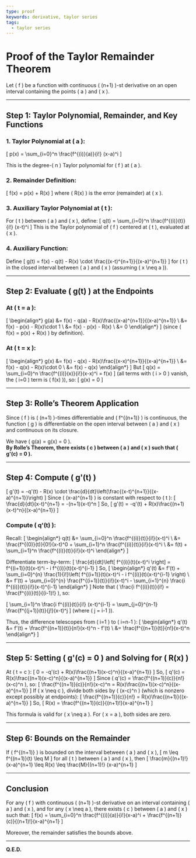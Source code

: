 ```yaml
---
type: proof
keywords: derivative, taylor series
tags:
  - taylor series
---
```


# **Proof of the Taylor Remainder Theorem**

Let \( f \) be a function with continuous \( (n+1) \)-st derivative on an open interval containing the points \( a \) and \( x \).

---

## **Step 1: Taylor Polynomial, Remainder, and Key Functions**

### 1. **Taylor Polynomial at \( a \):**

\[
p(x) = \sum_{i=0}^n \frac{f^{(i)}(a)}{i!} (x-a)^i
\]

This is the degree-\( n \) Taylor polynomial for \( f \) at \( a \).

### 2. **Remainder Definition:**

\[
f(x) = p(x) + R(x)
\]
where \( R(x) \) is the error (remainder) at \( x \).

### 3. **Auxiliary Taylor Polynomial at \( t \):**

For \( t \) between \( a \) and \( x \), define:
\[
q(t) = \sum_{i=0}^n \frac{f^{(i)}(t)}{i!} (x-t)^i
\]
This is the Taylor polynomial of \( f \) centered at \( t \), evaluated at \( x \).

### 4. **Auxiliary Function:**

Define
\[
g(t) = f(x) - q(t) - R(x) \cdot \frac{(x-t)^{n+1}}{(x-a)^{n+1}}
\]
for \( t \) in the closed interval between \( a \) and \( x \) (assuming \( x \neq a \)).

---

## **Step 2: Evaluate \( g(t) \) at the Endpoints**

### **At \( t = a \):**

\[
\begin{align*}
g(a) &= f(x) - q(a) - R(x)\frac{(x-a)^{n+1}}{(x-a)^{n+1}} \\
     &= f(x) - p(x) - R(x)\cdot 1 \\
     &= f(x) - p(x) - R(x) \\
     &= 0
\end{align*}
\]
(since \( f(x) = p(x) + R(x) \) by definition).

### **At \( t = x \):**

\[
\begin{align*}
g(x) &= f(x) - q(x) - R(x)\frac{(x-x)^{n+1}}{(x-a)^{n+1}} \\
     &= f(x) - q(x) - R(x)\cdot 0 \\
     &= f(x) - q(x)
\end{align*}
\]
But
\[
q(x) = \sum_{i=0}^n \frac{f^{(i)}(x)}{i!}(x-x)^i = f(x)
\]
(all terms with \( i > 0 \) vanish, the \( i=0 \) term is \( f(x) \)), so:
\[
g(x) = 0
\]

---

## **Step 3: Rolle’s Theorem Application**

Since \( f \) is \( (n+1) \)-times differentiable and \( f^{(n+1)} \) is continuous, the function \( g \) is differentiable on the open interval between \( a \) and \( x \) and continuous on its closure.

We have \( g(a) = g(x) = 0 \).  
**By Rolle’s Theorem, there exists \( c \) between \( a \) and \( x \) such that \( g'(c) = 0 \).**

---

## **Step 4: Compute \( g'(t) \)**

\[
g'(t) = -q'(t) - R(x) \cdot \frac{d}{dt}\left(\frac{(x-t)^{n+1}}{(x-a)^{n+1}}\right)
\]
Since \( (x-a)^{n+1} \) is constant with respect to \( t \):
\[
\frac{d}{dt}(x-t)^{n+1} = -(n+1)(x-t)^n
\]
So,
\[
g'(t) = -q'(t) + R(x)\frac{(n+1)(x-t)^n}{(x-a)^{n+1}}
\]

### **Compute \( q'(t) \):**

Recall:
\[
\begin{align*}
q(t) &= \sum_{i=0}^n \frac{f^{(i)}(t)}{i!}(x-t)^i \\
     &= \frac{f^{(0)}(t)}{0!}(x-t)^0 + \sum_{i=1}^n \frac{f^{(i)}(t)}{i!}(x-t)^i \\
     &= f(t) + \sum_{i=1}^n \frac{f^{(i)}(t)}{i!}(x-t)^i
\end{align*}
\]

Differentiate term-by-term:
\[
\frac{d}{dt}\left[ f^{(i)}(t)(x-t)^i \right] = f^{(i+1)}(t)(x-t)^i - i f^{(i)}(t)(x-t)^{i-1}
\]
So,
\[
\begin{align*}
q'(t) &= f'(t) + \sum_{i=0}^{n} \frac{1}{i!}\left( f^{(i+1)}(t)(x-t)^i - i f^{(i)}(t)(x-t)^{i-1} \right) \\
      &= f'(t) + \sum_{i=0}^{n} \frac{f^{(i+1)}(t)}{i!}(x-t)^i - \sum_{i=1}^{n} \frac{i f^{(i)}(t)}{i!}(x-t)^{i-1}
\end{align*}
\]
Note that \( \frac{i f^{(i)}(t)}{i!} = \frac{f^{(i)}(t)}{(i-1)!} \), so:

\[
\sum_{i=1}^n \frac{i f^{(i)}(t)}{i!} (x-t)^{i-1} = \sum_{j=0}^{n-1} \frac{f^{(j+1)}(t)}{j!}(x-t)^j
\]
(where \( j = i-1 \)).

Thus, the difference telescopes from \( i=1 \) to \( i=n-1 \):
\[
\begin{align*}
q'(t) &= f'(t) + \frac{f^{(n+1)}(t)}{n!}(x-t)^n - f'(t) \\
      &= \frac{f^{(n+1)}(t)}{n!}(x-t)^n
\end{align*}
\]

---

## **Step 5: Setting \( g'(c) = 0 \) and Solving for \( R(x) \)**

At \( t = c \):
\[
0 = -q'(c) + R(x)\frac{(n+1)(x-c)^n}{(x-a)^{n+1}}
\]
So,
\[
q'(c) = R(x)\frac{(n+1)(x-c)^n}{(x-a)^{n+1}}
\]
Since \( q'(c) = \frac{f^{(n+1)}(c)}{n!}(x-c)^n \), so:
\[
\frac{f^{(n+1)}(c)}{n!}(x-c)^n = R(x)\frac{(n+1)(x-c)^n}{(x-a)^{n+1}}
\]
If \( x \neq c \), divide both sides by \( (x-c)^n \) (which is nonzero except possibly at endpoints):
\[
\frac{f^{(n+1)}(c)}{n!} = R(x)\frac{(n+1)}{(x-a)^{n+1}}
\]
So,
\[
R(x) = \frac{f^{(n+1)}(c)}{(n+1)!}(x-a)^{n+1}
\]

This formula is valid for \( x \neq a \). For \( x = a \), both sides are zero.

---

## **Step 6: Bounds on the Remainder**

If \( f^{(n+1)} \) is bounded on the interval between \( a \) and \( x \),
\[
m \leq f^{(n+1)}(t) \leq M
\]
for all \( t \) between \( a \) and \( x \), then
\[
\frac{m}{(n+1)!} (x-a)^{n+1} \leq R(x) \leq \frac{M}{(n+1)!} (x-a)^{n+1}
\]

---

## **Conclusion**

For any \( f \) with continuous \( (n+1) \)-st derivative on an interval containing \( a \) and \( x \), and for any \( x \neq a \), there exists \( c \) between \( a \) and \( x \) such that:
\[
f(x) = \sum_{i=0}^n \frac{f^{(i)}(a)}{i!}(x-a)^i + \frac{f^{(n+1)}(c)}{(n+1)!}(x-a)^{n+1}
\]

Moreover, the remainder satisfies the bounds above.

---

**Q.E.D.**
